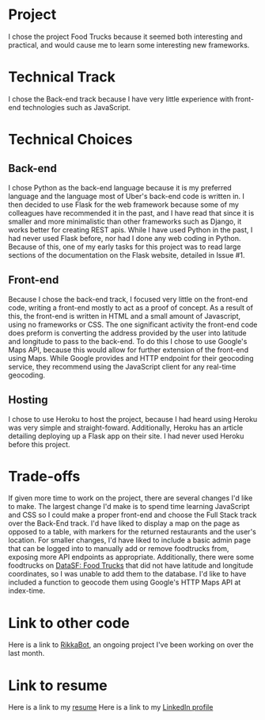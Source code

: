 Project
=======

I chose the project Food Trucks because it seemed both interesting and 
practical, and would cause me to learn some interesting new frameworks.

Technical Track
===============
I chose the Back-end track because I have very little experience with 
front-end technologies such as JavaScript.

Technical Choices
=================

Back-end
--------
I chose Python as the back-end language because it is my preferred language 
and the language most of Uber's back-end code is written in. I then decided to use
Flask for the web framework because some of my colleagues have recommended it
in the past, and I have read that since it is smaller and more minimalistic than
other frameworks such as Django, it works better for creating REST apis.
While I have used Python in the past, I had never used Flask before, nor had I
done any web coding in Python. Because of this, one of my early tasks for this
project was to read large sections of the documentation on the Flask website,
detailed in Issue #1.

Front-end
---------
Because I chose the back-end track, I focused very little on the front-end code, 
writing a front-end mostly to act as a proof of concept. As a result of this,
the front-end is written in HTML and a small amount of Javascript, using no
frameworks or CSS. The one significant activity the front-end code does preform
is converting the address provided by the user into latitude and longitude to 
pass to the back-end. To do this I chose to use Google's Maps API, because this
would allow for further extension of the front-end using Maps. While Google provides
and HTTP endpoint for their geocoding service, they recommend using the JavaScript
client for any real-time geocoding.

Hosting
-------
I chose to use Heroku to host the project, because I had heard using Heroku was
very simple and straight-foward. Additionally, Heroku has an article detailing
deploying up a Flask app on their site. I had never used Heroku before this 
project.

Trade-offs
==========
If given more time to work on the project, there are several changes I'd like to make.
The largest change I'd make is to spend time learning JavaScript and CSS so I could 
make a proper front-end and choose the Full Stack track over the Back-End track. I'd
have liked to display a map on the page as opposed to a table, with markers for the 
returned restaurants and the user's location.
For smaller changes, I'd have liked to include a basic admin page that can be logged into
to manually add or remove foodtrucks from, exposing more API endpoints as appropriate. 
Additionally, there were some foodtrucks on [DataSF: Food Trucks](https://data.sfgov.org/Permitting/Mobile-Food-Facility-Permit/rqzj-sfat)
that did not have latitude and longitude coordinates, so I was unable to add 
them to the database. I'd like to have included a function to geocode them using
Google's HTTP Maps API at index-time.

Link to other code
==================
Here is a link to [RikkaBot](https://github.com/ps2dude756/RikkaBot), an ongoing
project I've been working on over the last month.

Link to resume
==============
Here is a link to my [resume](https://www.dropbox.com/s/vib7s3qd2uue8pe/resume.pdf)
Here is a link to my [LinkedIn profile](https://www.linkedin.com/pub/andrew-roth/58/293/3a9)
